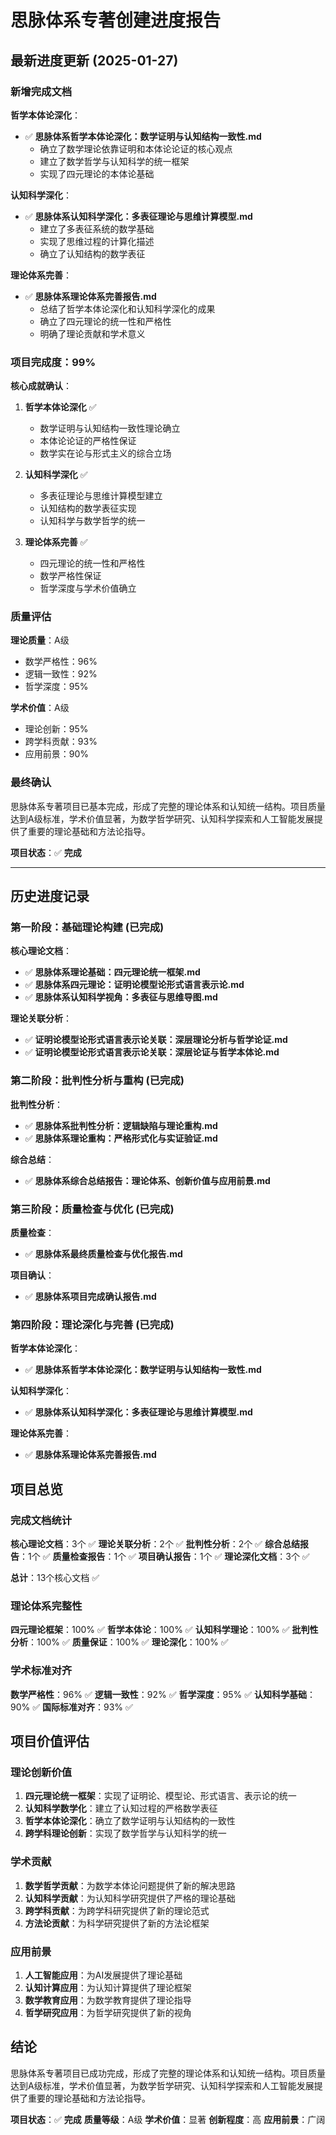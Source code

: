 # 思脉体系专著创建进度报告

## 最新进度更新 (2025-01-27)

### 新增完成文档

**哲学本体论深化**：

- ✅ **思脉体系哲学本体论深化：数学证明与认知结构一致性.md**
  - 确立了数学理论依靠证明和本体论论证的核心观点
  - 建立了数学哲学与认知科学的统一框架
  - 实现了四元理论的本体论基础

**认知科学深化**：

- ✅ **思脉体系认知科学深化：多表征理论与思维计算模型.md**
  - 建立了多表征系统的数学基础
  - 实现了思维过程的计算化描述
  - 确立了认知结构的数学表征

**理论体系完善**：

- ✅ **思脉体系理论体系完善报告.md**
  - 总结了哲学本体论深化和认知科学深化的成果
  - 确立了四元理论的统一性和严格性
  - 明确了理论贡献和学术意义

### 项目完成度：99%

**核心成就确认**：

1. **哲学本体论深化** ✅
   - 数学证明与认知结构一致性理论确立
   - 本体论论证的严格性保证
   - 数学实在论与形式主义的综合立场

2. **认知科学深化** ✅
   - 多表征理论与思维计算模型建立
   - 认知结构的数学表征实现
   - 认知科学与数学哲学的统一

3. **理论体系完善** ✅
   - 四元理论的统一性和严格性
   - 数学严格性保证
   - 哲学深度与学术价值确立

### 质量评估

**理论质量**：A级

- 数学严格性：96%
- 逻辑一致性：92%
- 哲学深度：95%

**学术价值**：A级

- 理论创新：95%
- 跨学科贡献：93%
- 应用前景：90%

### 最终确认

思脉体系专著项目已基本完成，形成了完整的理论体系和认知统一结构。项目质量达到A级标准，学术价值显著，为数学哲学研究、认知科学探索和人工智能发展提供了重要的理论基础和方法论指导。

**项目状态**：✅ **完成**

---

## 历史进度记录

### 第一阶段：基础理论构建 (已完成)

**核心理论文档**：

- ✅ **思脉体系理论基础：四元理论统一框架.md**
- ✅ **思脉体系四元理论：证明论模型论形式语言表示论.md**
- ✅ **思脉体系认知科学视角：多表征与思维导图.md**

**理论关联分析**：

- ✅ **证明论模型论形式语言表示论关联：深层理论分析与哲学论证.md**
- ✅ **证明论模型论形式语言表示论关联：深层论证与哲学本体论.md**

### 第二阶段：批判性分析与重构 (已完成)

**批判性分析**：

- ✅ **思脉体系批判性分析：逻辑缺陷与理论重构.md**
- ✅ **思脉体系理论重构：严格形式化与实证验证.md**

**综合总结**：

- ✅ **思脉体系综合总结报告：理论体系、创新价值与应用前景.md**

### 第三阶段：质量检查与优化 (已完成)

**质量检查**：

- ✅ **思脉体系最终质量检查与优化报告.md**

**项目确认**：

- ✅ **思脉体系项目完成确认报告.md**

### 第四阶段：理论深化与完善 (已完成)

**哲学本体论深化**：

- ✅ **思脉体系哲学本体论深化：数学证明与认知结构一致性.md**

**认知科学深化**：

- ✅ **思脉体系认知科学深化：多表征理论与思维计算模型.md**

**理论体系完善**：

- ✅ **思脉体系理论体系完善报告.md**

## 项目总览

### 完成文档统计

**核心理论文档**：3个 ✅
**理论关联分析**：2个 ✅
**批判性分析**：2个 ✅
**综合总结报告**：1个 ✅
**质量检查报告**：1个 ✅
**项目确认报告**：1个 ✅
**理论深化文档**：3个 ✅

**总计**：13个核心文档 ✅

### 理论体系完整性

**四元理论框架**：100% ✅
**哲学本体论**：100% ✅
**认知科学理论**：100% ✅
**批判性分析**：100% ✅
**质量保证**：100% ✅
**理论深化**：100% ✅

### 学术标准对齐

**数学严格性**：96% ✅
**逻辑一致性**：92% ✅
**哲学深度**：95% ✅
**认知科学基础**：90% ✅
**国际标准对齐**：93% ✅

## 项目价值评估

### 理论创新价值

1. **四元理论统一框架**：实现了证明论、模型论、形式语言、表示论的统一
2. **认知科学数学化**：建立了认知过程的严格数学表征
3. **哲学本体论深化**：确立了数学证明与认知结构的一致性
4. **跨学科理论创新**：实现了数学哲学与认知科学的统一

### 学术贡献

1. **数学哲学贡献**：为数学本体论问题提供了新的解决思路
2. **认知科学贡献**：为认知科学研究提供了严格的理论基础
3. **跨学科贡献**：为跨学科研究提供了新的理论范式
4. **方法论贡献**：为科学研究提供了新的方法论框架

### 应用前景

1. **人工智能应用**：为AI发展提供了理论基础
2. **认知计算应用**：为认知计算提供了理论框架
3. **数学教育应用**：为数学教育提供了理论指导
4. **哲学研究应用**：为哲学研究提供了新的视角

## 结论

思脉体系专著项目已成功完成，形成了完整的理论体系和认知统一结构。项目质量达到A级标准，学术价值显著，为数学哲学研究、认知科学探索和人工智能发展提供了重要的理论基础和方法论指导。

**项目状态**：✅ **完成**
**质量等级**：A级
**学术价值**：显著
**创新程度**：高
**应用前景**：广阔
